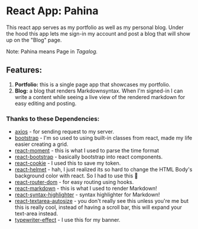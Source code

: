 # React App: Pahina

This react app serves as my portfolio as well as my personal blog. Under the hood this app lets me sign-in my account and post a blog that will show up on the "Blog" page.

Note: Pahina means Page in _Tagalog._

## Features:
1. __Portfolio:__ this is a single page app that showcases my portfolio.
2.  __Blog:__ a blog that renders Markdownsyntax. When I'm signed-in I can write a content while seeing a live view of the rendered markdown for easy editing and posting.

### Thanks to these Dependencies:
* [axios](https://www.npmjs.com/package/axios) - for sending request to my server.
* [bootstrap](https://getbootstrap.com/) - I'm so used to using built-in classes from react, made my life easier creating a grid.
* [react-moment](https://www.npmjs.com/package/react-moment) - this is what I used to parse the time format
* [react-bootstrap](https://react-bootstrap.netlify.app/) - basically bootstrap into react components.
* [react-cookie](https://www.npmjs.com/package/react-cookie) - I used this to save my token.
* [react-helmet](https://www.npmjs.com/package/react-helmet) - hah, I just realized its so hard to change the HTML Body's background color with react. So I had to use this  🤣
* [react-router-dom](https://www.npmjs.com/package/react-router-dom) - for easy routing using hooks.
* [react-markdown](https://www.npmjs.com/package/react-markdown) - this is what I used to render Markdown!
* [react-syntax-highlighter](https://www.npmjs.com/package/react-syntax-highlighter) - syntax highlighter for Markdown!
* [react-textarea-autosize](https://www.npmjs.com/package/react-textarea-autosize) - you don't really see this unless you're me but this is really cool, instead of having a scroll bar, this will expand your text-area instead.
* [typewriter-effect](https://www.npmjs.com/package/typewriter-effect) - I use this for my banner.